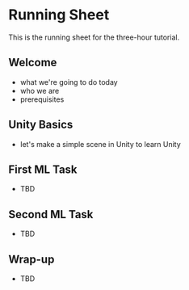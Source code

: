 # Running Sheet

This is the running sheet for the three-hour tutorial.

## Welcome 
- what we're going to do today
- who we are
- prerequisites

## Unity Basics
- let's make a simple scene in Unity to learn Unity

## First ML Task
- TBD 

## Second ML Task
- TBD

## Wrap-up
- TBD
